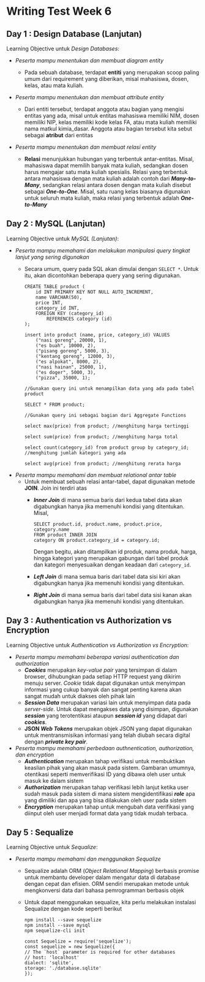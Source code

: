 # Writing Test Week 6
## **Day 1 : Design Database (Lanjutan)**
Learning Objective untuk *Design Databases*:    
-   *Peserta mampu menentukan dan membuat diagram entity*
    
    -   Pada sebuah database, terdapat **entiti** yang merupakan scoop paling umum dari requirement yang diberikan, misal mahasiswa, dosen, kelas, atau mata kuliah. 

-   *Peserta mampu menentukan dan membuat attribute entity*

    -   Dari entiti tersebut, terdapat anggota atau bagian yang mengisi entitas yang ada, misal untuk entitas mahasiswa memiliki NIM, dosen memiliki NIP, kelas memiliki kode kelas FA, atau mata kuliah memiliki nama matkul kimia_dasar. Anggota atau bagian tersebut kita sebut sebagai **atribut** dari entitas

-   *Peserta mampu menentukan dan membuat relasi entity*
    -   **Relasi** menunjukkan hubungan yang terbentuk antar-entitas. Misal, mahasiswa dapat memilih banyak mata kuliah, sedangkan dosen harus mengajar satu mata kuliah spesialis. Relasi yang terbentuk antara mahasiswa dengan mata kuliah adalah contoh dari ***Many-to-Many***, sedangkan relasi antara dosen dengan mata kuliah disebut sebagai ***One-to-One***. Misal, satu ruang kelas biasanya digunakan untuk seluruh mata kuliah, maka relasi yang terbentuk adalah ***One-to-Many***      

## **Day 2 : MySQL (Lanjutan)**
Learning Objective untuk *MySQL (Lanjutan)*:
-   *Peserta mampu memahami dan melakukan manipulasi query tingkat lanjut yang sering digunakan* 
    -   Secara umum, query pada SQL akan dimulai dengan `SELECT *`. Untuk itu, akan dicontohkan beberapa query yang sering digunakan.   
       
            CREATE TABLE product (
                id INT PRIMARY KEY NOT NULL AUTO_INCREMENT,
                name VARCHAR(50),
                price INT,
                category_id INT,
                FOREIGN KEY (category_id)
                    REFERENCES category (id)
            );

            insert into product (name, price, category_id) VALUES
                ("nasi goreng", 20000, 1),
                ("es buah", 10000, 2),
                ("pisang goreng", 5000, 3),
                ("kentang goreng", 12000, 3),
                ("es alpokat", 8000, 2),
                ("nasi hainan", 25000, 1),
                ("es doger", 5000, 3),
                ("pizza", 35000, 1);
            
            //Gunakan query ini untuk menampilkan data yang ada pada tabel product

            SELECT * FROM product;

            //Gunakan query ini sebagai bagian dari Aggregate Functions

            select max(price) from product; //menghitung harga tertinggi

            select sum(price) from product; //menghitung harga total
            
            select count(category_id) from product group by category_id; //menghitung jumlah kategori yang ada
            
            select avg(price) from product; //menghitung rerata harga           


-   *Peserta mampu memahami dan membuat relational antar table*
    -   Untuk membuat sebuah relasi antar-tabel, dapat digunakan metode **JOIN**. Join ini terdiri atas
        -   ***Inner Join*** di mana semua baris dari kedua tabel data akan digabungkan hanya jika memenuhi kondisi yang ditentukan. Misal, 

                SELECT product.id, product.name, product.price, category.name
                FROM product INNER JOIN
                category ON product.category_id = category.id;
            Dengan begitu, akan ditampilkan id produk, nama produk, harga, hingga kategori yang merupakan gabungan dari tabel produk dan kategori menyesuaikan dengan keadaan dari `category_id`.  

        -   ***Left Join*** di mana semua baris dari tabel data sisi kiri akan digabungkan hanya jika memenuhi kondisi yang ditentukan. 

        -   ***Right Join*** di mana semua baris dari tabel data sisi kanan akan digabungkan hanya jika memenuhi kondisi yang ditentukan.   

## **Day 3 : Authentication vs Authorization vs Encryption**
Learning Objective untuk *Authentication vs Authorization vs Encryption*:
-   *Peserta mampu memahami beberapa variasi authentication dan authorization*
    -   ***Cookies*** merupakan *key-value pair* yang tersimpan di dalam browser, dihubungkan pada setiap HTTP request yang dikirim menuju server. *Cookie* tidak dapat digunakan untuk menyimpan informasi yang cukup banyak dan sangat penting karena akan sangat mudah untuk diakses oleh pihak lain
    -   ***Session Data*** merupakan variasi lain untuk menyimpan data pada *server-side*. Untuk dapat mengakses data yang disimpan, digunakan ***session*** yang terotentikasi ataupun ***session id*** yang didapat dari ***cookies***. 
    -   **JSON *Web Tokens*** merupakan objek JSON yang dapat digunakan untuk mentransmisikan informasi yang telah diubah secara digital dengan ***private key pair***. 
-   *Peserta mampu memahami perbedaan authnentication, authorization, dan encryption*
    -   ***Authentication*** merupakan tahap verifikasi untuk membuktikan keaslian pihak yang akan masuk pada sistem. Gambaran umumnya, otentikasi seperti memverifikasi ID yang dibawa oleh user untuk masuk ke dalam sistem
    -   ***Authorization*** merupakan tahap verifikasi lebih lanjut ketika user sudah masuk pada sistem di mana sistem mengidentifikasi ***role*** apa yang dimiliki dan apa yang bisa dilakukan oleh user pada sistem
    -   ***Encryption*** merupakan tahap untuk mengubah data verifikasi yang diinput oleh user menjadi format data yang tidak mudah terbaca.
    
## **Day 5 : Sequalize**
Learning Objective untuk *Sequalize*:    
-   *Peserta mampu memahami dan menggunakan Sequalize*
    -   Sequalize adalah ORM (*Object Relational Mapping*) berbasis promise untuk membantu developer dalam mengatur data di database dengan cepat dan efisien. ORM sendiri merupakan metode untuk mengkonversi data dari bahasa pemrogramman berbasis objek
    -   Untuk dapat menggunakan sequalize, kita perlu melakukan instalasi Sequalize dengan kode seperti berikut

            npm install --save sequelize
            npm install --save mysql 
            npm sequelize-cli init

            const Sequelize = require('sequelize');
            const sequelize = new Sequelize({
            // The `host` parameter is required for other databases
            // host: 'localhost'
            dialect: 'sqlite',
            storage: './database.sqlite'
            });       